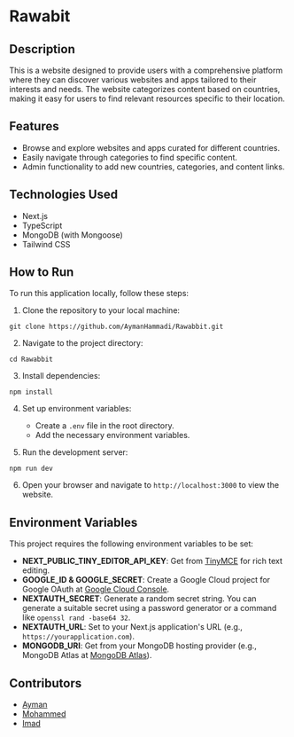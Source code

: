 
# Rawabit

## Description

This is a website designed to provide users with a comprehensive platform where they can discover various websites and apps tailored to their interests and needs. The website categorizes content based on countries, making it easy for users to find relevant resources specific to their location.

## Features

- Browse and explore websites and apps curated for different countries.
- Easily navigate through categories to find specific content.
- Admin functionality to add new countries, categories, and content links.

## Technologies Used

- Next.js
- TypeScript
- MongoDB (with Mongoose)
- Tailwind CSS

## How to Run

To run this application locally, follow these steps:

1. Clone the repository to your local machine:

```
git clone https://github.com/AymanHammadi/Rawabbit.git
```

2. Navigate to the project directory:

```
cd Rawabbit
```

3. Install dependencies:

```
npm install
```

4. Set up environment variables:

   - Create a `.env` file in the root directory.
   - Add the necessary environment variables.

5. Run the development server:

```
npm run dev
```

6. Open your browser and navigate to `http://localhost:3000` to view the website.

## Environment Variables

This project requires the following environment variables to be set:

- **NEXT_PUBLIC_TINY_EDITOR_API_KEY**: Get from [TinyMCE](https://www.tiny.cloud/) for rich text editing.
- **GOOGLE_ID & GOOGLE_SECRET**: Create a Google Cloud project for Google OAuth at [Google Cloud Console](https://console.cloud.google.com/).
- **NEXTAUTH_SECRET**: Generate a random secret string. You can generate a suitable secret using a password generator or a command like `openssl rand -base64 32`.
- **NEXTAUTH_URL**: Set to your Next.js application's URL (e.g., `https://yourapplication.com`).
- **MONGODB_URI**: Get from your MongoDB hosting provider (e.g., MongoDB Atlas at [MongoDB Atlas](https://www.mongodb.com/atlas)).

## Contributors

- [Ayman](https://github.com/your-username)
- [Mohammed](https://github.com/TFmohamedyahia)
- [Imad](https://github.com/your-username)

